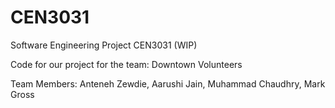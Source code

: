 # CEN3031
Software Engineering Project CEN3031 (WIP)

Code for our project for the team: Downtown Volunteers

Team Members: Anteneh Zewdie, Aarushi Jain, Muhammad Chaudhry, Mark Gross
